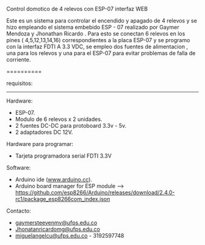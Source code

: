 Control domotico de 4 relevos con ESP-07 interfaz WEB


Este es un sistema para controlar el encendido y apagado de 4 relevos y se hizo empleando el sistema
embebido ESP - 07 realizado por Gaymer Mendoza y Jhonathan  Ricardo .
Para esto se conectan 6 relevos en los pines  ( 4,5,12,13,14,16) correspondientes a la placa ESP-07
y se programo con la interfaz FDTI  A 3.3 VDC, se empleo dos fuentes de alimentacion , una para los
relevos y una para el ESP-07 para evitar problemas de falla de corriente.

==========

requisitos:

--------------------

Hardware:

+ ESP-07.
+ Modulo de 6 relevos x 2 unidades.
+ 2 fuentes DC-DC para protoboard 3.3v - 5v.
+ 2 adaptadores DC 12V.

Hardware para programar:

+ Tarjeta programadora serial FDTI 3.3V 


Software:

+ Arduino ide (www.arduino.cc).
+ Arduino board manager for ESP module --> https://github.com/esp8266/Arduino/releases/download/2.4.0-rc1/package_esp8266com_index.json

Contacto:

+ gaymersteevenmv@ufps.edu.co
+ Jhonatanricardomg@ufps.edu.co
+ miguelangelcu@ufps.edu.co - 3192597748